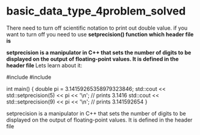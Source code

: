 # basic_data_type_4problem_solved

There need to turn off scientific notation to print out double value.
if you want to turn off you need to use **setprecision() function which header file is <iomanip>**

**setprecision is a manipulator in C++ that sets the number of digits to be displayed on the output of floating-point values. It is defined in the header file <iomanip>**
Lets learn about it:

#include <iostream>
#include <iomanip>

int main() {
    double pi = 3.14159265358979323846;
    std::cout << std::setprecision(5) << pi << '\n'; // prints 3.1416
    std::cout << std::setprecision(9) << pi << '\n'; // prints 3.141592654
}

         

setprecision is a manipulator in C++ that sets the number of digits to be displayed on the output of floating-point values. It is defined in the header file <iomanip>
